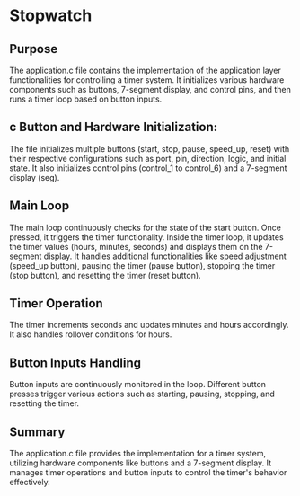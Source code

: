 # Stopwatch

## Purpose
The application.c file contains the implementation of the application layer functionalities for controlling a timer system. It initializes various hardware components such as buttons, 7-segment display, and control pins, and then runs a timer loop based on button inputs.

## c Button and Hardware Initialization:
The file initializes multiple buttons (start, stop, pause, speed_up, reset) with their respective configurations such as port, pin, direction, logic, and initial state.
It also initializes control pins (control_1 to control_6) and a 7-segment display (seg).

## Main Loop
The main loop continuously checks for the state of the start button. Once pressed, it triggers the timer functionality.
Inside the timer loop, it updates the timer values (hours, minutes, seconds) and displays them on the 7-segment display.
It handles additional functionalities like speed adjustment (speed_up button), pausing the timer (pause button), stopping the timer (stop button), and resetting the timer (reset button).

## Timer Operation
The timer increments seconds and updates minutes and hours accordingly. It also handles rollover conditions for hours.

## Button Inputs Handling
Button inputs are continuously monitored in the loop. Different button presses trigger various actions such as starting, pausing, stopping, and resetting the timer.

## Summary
The application.c file provides the implementation for a timer system, utilizing hardware components like buttons and a 7-segment display. It manages timer operations and button inputs to control the timer's behavior effectively.
